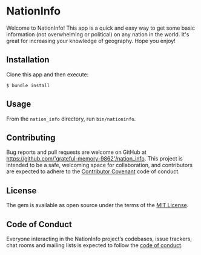 # NationInfo

Welcome to NationInfo! This app is a quick and easy way to get some basic information (not overwhelming or political) on any nation in the world. It's great for increasing your knowledge of geography. Hope you enjoy!

## Installation

Clone this app and then execute:

    $ bundle install

## Usage

From the `nation_info` directory, run `bin/nationinfo`.

## Contributing

Bug reports and pull requests are welcome on GitHub at https://github.com/'grateful-memory-9862'/nation_info. This project is intended to be a safe, welcoming space for collaboration, and contributors are expected to adhere to the [Contributor Covenant](http://contributor-covenant.org) code of conduct.

## License

The gem is available as open source under the terms of the [MIT License](https://opensource.org/licenses/MIT).

## Code of Conduct

Everyone interacting in the NationInfo project’s codebases, issue trackers, chat rooms and mailing lists is expected to follow the [code of conduct](https://github.com/'grateful-memory-9862'/nation_info/blob/master/CODE_OF_CONDUCT.md).
